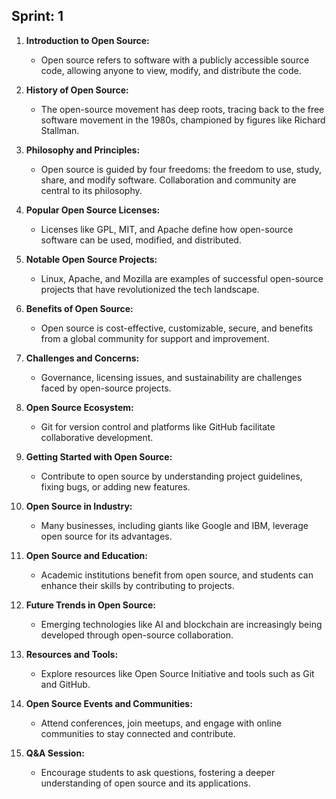 ## Sprint: 1

1. **Introduction to Open Source:**
   - Open source refers to software with a publicly accessible source code, allowing anyone to view, modify, and distribute the code.

2. **History of Open Source:**
   - The open-source movement has deep roots, tracing back to the free software movement in the 1980s, championed by figures like Richard Stallman.

3. **Philosophy and Principles:**
   - Open source is guided by four freedoms: the freedom to use, study, share, and modify software. Collaboration and community are central to its philosophy.

4. **Popular Open Source Licenses:**
   - Licenses like GPL, MIT, and Apache define how open-source software can be used, modified, and distributed.

5. **Notable Open Source Projects:**
   - Linux, Apache, and Mozilla are examples of successful open-source projects that have revolutionized the tech landscape.

6. **Benefits of Open Source:**
   - Open source is cost-effective, customizable, secure, and benefits from a global community for support and improvement.

7. **Challenges and Concerns:**
   - Governance, licensing issues, and sustainability are challenges faced by open-source projects.

8. **Open Source Ecosystem:**
   - Git for version control and platforms like GitHub facilitate collaborative development.

9. **Getting Started with Open Source:**
   - Contribute to open source by understanding project guidelines, fixing bugs, or adding new features.

10. **Open Source in Industry:**
    - Many businesses, including giants like Google and IBM, leverage open source for its advantages.

11. **Open Source and Education:**
    - Academic institutions benefit from open source, and students can enhance their skills by contributing to projects.

12. **Future Trends in Open Source:**
    - Emerging technologies like AI and blockchain are increasingly being developed through open-source collaboration.

13. **Resources and Tools:**
    - Explore resources like Open Source Initiative and tools such as Git and GitHub.

14. **Open Source Events and Communities:**
    - Attend conferences, join meetups, and engage with online communities to stay connected and contribute.

15. **Q&A Session:**
    - Encourage students to ask questions, fostering a deeper understanding of open source and its applications.
